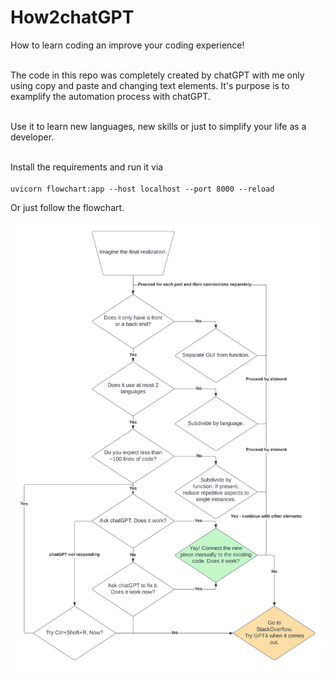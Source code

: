 # How2chatGPT
How to learn coding an improve your coding experience!  <br><br>

The code in this repo was completely created by chatGPT with me only using copy and paste and changing text elements.
It's purpose is to examplify the automation process with chatGPT.  <br><br>

Use it to learn new languages, new skills or just to simplify your life as a developer. <br><br>

Install the requirements and run it via <br><br>
`uvicorn flowchart:app --host localhost --port 8000 --reload`

Or just follow the flowchart.

![flowchart](How2chatGPT.png)

